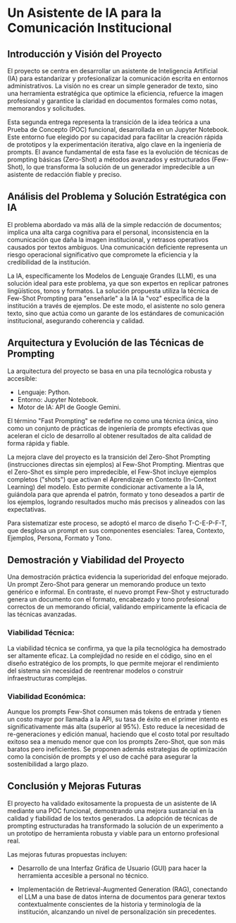 # Un Asistente de IA para la Comunicación Institucional

## Introducción y Visión del Proyecto
El proyecto se centra en desarrollar un asistente de Inteligencia Artificial (IA) para estandarizar y profesionalizar la comunicación escrita en entornos administrativos. La visión no es crear un simple generador de texto, sino una herramienta estratégica que optimice la eficiencia, refuerce la imagen profesional y garantice la claridad en documentos formales como notas, memorandos y solicitudes.

Esta segunda entrega representa la transición de la idea teórica a una Prueba de Concepto (POC) funcional, desarrollada en un Jupyter Notebook. Este entorno fue elegido por su capacidad para facilitar la creación rápida de prototipos y la experimentación iterativa, algo clave en la ingeniería de prompts. El avance fundamental de esta fase es la evolución de técnicas de prompting básicas (Zero-Shot) a métodos avanzados y estructurados (Few-Shot), lo que transforma la solución de un generador impredecible a un asistente de redacción fiable y preciso.

## Análisis del Problema y Solución Estratégica con IA
El problema abordado va más allá de la simple redacción de documentos; implica una alta carga cognitiva para el personal, inconsistencia en la comunicación que daña la imagen institucional, y retrasos operativos causados por textos ambiguos. Una comunicación deficiente representa un riesgo operacional significativo que compromete la eficiencia y la credibilidad de la institución.

La IA, específicamente los Modelos de Lenguaje Grandes (LLM), es una solución ideal para este problema, ya que son expertos en replicar patrones lingüísticos, tonos y formatos. La solución propuesta utiliza la técnica de Few-Shot Prompting para "enseñarle" a la IA la "voz" específica de la institución a través de ejemplos. De este modo, el asistente no solo genera texto, sino que actúa como un garante de los estándares de comunicación institucional, asegurando coherencia y calidad.

## Arquitectura y Evolución de las Técnicas de Prompting
La arquitectura del proyecto se basa en una pila tecnológica robusta y accesible:

* Lenguaje: Python.
* Entorno: Jupyter Notebook.
* Motor de IA: API de Google Gemini.

El término "Fast Prompting" se redefine no como una técnica única, sino como un conjunto de prácticas de ingeniería de prompts efectivas que aceleran el ciclo de desarrollo al obtener resultados de alta calidad de forma rápida y fiable.

La mejora clave del proyecto es la transición del Zero-Shot Prompting (instrucciones directas sin ejemplos) al Few-Shot Prompting. Mientras que el Zero-Shot es simple pero impredecible, el Few-Shot incluye ejemplos completos ("shots") que activan el Aprendizaje en Contexto (In-Context Learning) del modelo. Esto permite condicionar activamente a la IA, guiándola para que aprenda el patrón, formato y tono deseados a partir de los ejemplos, logrando resultados mucho más precisos y alineados con las expectativas.

Para sistematizar este proceso, se adoptó el marco de diseño T-C-E-P-F-T, que desglosa un prompt en sus componentes esenciales: Tarea, Contexto, Ejemplos, Persona, Formato y Tono.

## Demostración y Viabilidad del Proyecto
Una demostración práctica evidencia la superioridad del enfoque mejorado. Un prompt Zero-Shot para generar un memorando produce un texto genérico e informal. En contraste, el nuevo prompt Few-Shot y estructurado genera un documento con el formato, encabezado y tono profesional correctos de un memorando oficial, validando empíricamente la eficacia de las técnicas avanzadas.

### Viabilidad Técnica:
La viabilidad técnica se confirma, ya que la pila tecnológica ha demostrado ser altamente eficaz. La complejidad no reside en el código, sino en el diseño estratégico de los prompts, lo que permite mejorar el rendimiento del sistema sin necesidad de reentrenar modelos o construir infraestructuras complejas.

### Viabilidad Económica:
Aunque los prompts Few-Shot consumen más tokens de entrada y tienen un costo mayor por llamada a la API, su tasa de éxito en el primer intento es significativamente más alta (superior al 95%). Esto reduce la necesidad de re-generaciones y edición manual, haciendo que el costo total por resultado exitoso sea a menudo menor que con los prompts Zero-Shot, que son más baratos pero ineficientes. Se proponen además estrategias de optimización como la concisión de prompts y el uso de caché para asegurar la sostenibilidad a largo plazo.

## Conclusión y Mejoras Futuras
El proyecto ha validado exitosamente la propuesta de un asistente de IA mediante una POC funcional, demostrando una mejora sustancial en la calidad y fiabilidad de los textos generados. La adopción de técnicas de prompting estructuradas ha transformado la solución de un experimento a un prototipo de herramienta robusta y viable para un entorno profesional real.

Las mejoras futuras propuestas incluyen:
- Desarrollo de una Interfaz Gráfica de Usuario (GUI) para hacer la herramienta accesible a personal no técnico.

- Implementación de Retrieval-Augmented Generation (RAG), conectando el LLM a una base de datos interna de documentos para generar textos contextualmente conscientes de la historia y terminología de la institución, alcanzando un nivel de personalización sin precedentes.
